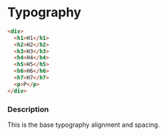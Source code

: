 # Typography
```html
<div>
  <h1>H1</h1>
  <h2>H2</h2>
  <h3>H3</h3>
  <h4>H4</h4>
  <h5>H5</h5>
  <h6>H6</h6>
  <h7>H7</h7>
  <p>P</p>
</div>
```

### Description
This is the base typography alignment and spacing.
